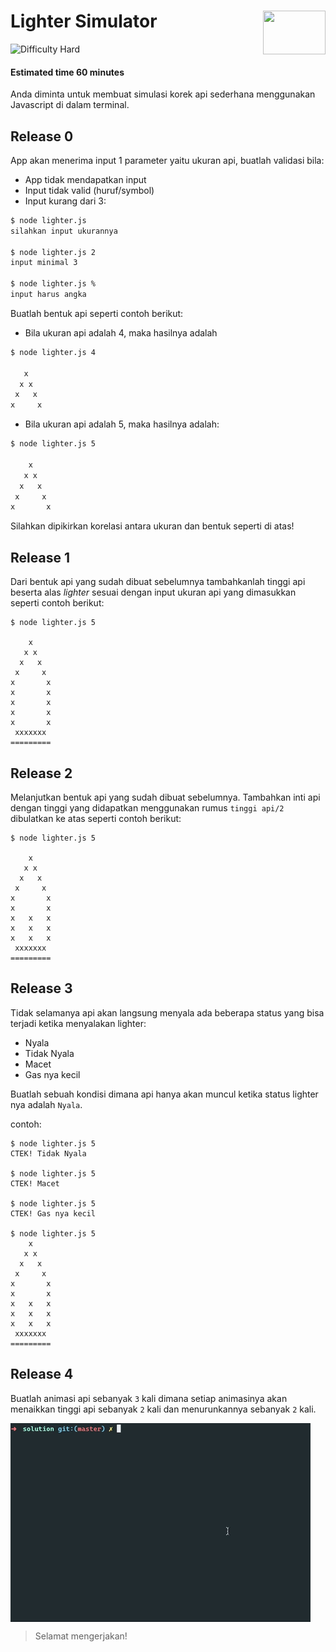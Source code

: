 # Lighter Simulator<img align="right" height="70" width="100" src="https://hacktiv8.com/img/logo-hacktiv8_bordered.png__vzu2vhp2VRX%2Bewg7J0bPlaAf7ee5fc69819b5ef3849344c119f5e18">

![Difficulty Hard](https://img.shields.io/badge/Difficulty-HARD-red)

#### Estimated time 60 minutes

Anda diminta untuk membuat simulasi korek api sederhana menggunakan Javascript di dalam terminal.

## Release 0

App akan menerima input 1 parameter yaitu ukuran api, buatlah validasi bila:
-  App tidak mendapatkan input
-  Input tidak valid (huruf/symbol) 
-  Input kurang dari 3:

```bash
$ node lighter.js
silahkan input ukurannya

$ node lighter.js 2
input minimal 3

$ node lighter.js %
input harus angka
```

Buatlah bentuk api seperti contoh berikut:

- Bila ukuran api adalah 4, maka hasilnya adalah

``` bash
$ node lighter.js 4

   x
  x x
 x   x
x     x
```

- Bila ukuran api adalah 5, maka hasilnya adalah:

```bash
$ node lighter.js 5

    x
   x x
  x   x
 x     x
x       x
```

Silahkan dipikirkan korelasi antara ukuran dan bentuk seperti di atas!

## Release 1

Dari bentuk api yang sudah dibuat sebelumnya tambahkanlah tinggi api beserta alas _lighter_ sesuai dengan input ukuran api yang dimasukkan seperti contoh berikut:

```
$ node lighter.js 5

    x
   x x
  x   x
 x     x
x       x
x       x
x       x
x       x
x       x
 xxxxxxx
=========
```

## Release 2

Melanjutkan bentuk api yang sudah dibuat sebelumnya. Tambahkan inti api dengan tinggi yang didapatkan menggunakan rumus `tinggi api/2` dibulatkan ke atas seperti contoh berikut:

```
$ node lighter.js 5

    x
   x x
  x   x
 x     x
x       x
x       x
x   x   x
x   x   x
x   x   x
 xxxxxxx
=========
```

## Release 3

Tidak selamanya api akan langsung menyala ada beberapa status yang bisa terjadi ketika menyalakan lighter:
- Nyala
- Tidak Nyala
- Macet
- Gas nya kecil

Buatlah sebuah kondisi dimana api hanya akan muncul ketika status lighter nya adalah `Nyala`.

contoh:

```
$ node lighter.js 5
CTEK! Tidak Nyala

$ node lighter.js 5
CTEK! Macet

$ node lighter.js 5
CTEK! Gas nya kecil

$ node lighter.js 5
    x
   x x
  x   x
 x     x
x       x
x       x
x   x   x
x   x   x
x   x   x
 xxxxxxx
=========
```

## Release 4

Buatlah animasi api sebanyak `3` kali dimana setiap animasinya akan menaikkan tinggi api sebanyak `2` kali dan menurunkannya sebanyak `2` kali.

<img src="./demo_1.gif" align="center">


> Selamat mengerjakan!
